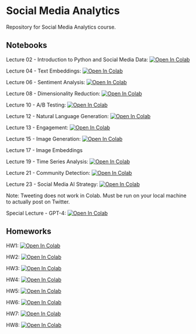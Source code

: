 # Social Media Analytics
Repository for Social Media Analytics course.

## Notebooks
Lecture 02 - Introduction to Python and Social Media Data: [![Open In Colab](https://colab.research.google.com/assets/colab-badge.svg)](https://colab.research.google.com/github/zlisto/social_media_analytics/blob/main/Lecture02_BasicSocialMediaDataAnalysis.ipynb)

Lecture 04 - Text Embeddings: [![Open In Colab](https://colab.research.google.com/assets/colab-badge.svg)](https://colab.research.google.com/github/zlisto/social_media_analytics/blob/main/Lecture04_TextEmbeddings.ipynb)

Lecture 06 - Sentiment Analysis: [![Open In Colab](https://colab.research.google.com/assets/colab-badge.svg)](https://colab.research.google.com/github/zlisto/social_media_analytics/blob/main/Lecture06_SentimentAnalysis.ipynb)

Lecture 08 - Dimensionality Reduction: [![Open In Colab](https://colab.research.google.com/assets/colab-badge.svg)](https://colab.research.google.com/github/zlisto/social_media_analytics/blob/main/Lecture08_LowDimensionalEmbedding.ipynb)

Lecture 10 - A/B Testing: [![Open In Colab](https://colab.research.google.com/assets/colab-badge.svg)](https://colab.research.google.com/github/zlisto/social_media_analytics/blob/main/Lecture10_ABTesting.ipynb)

Lecture 12 - Natural Language Generation: [![Open In Colab](https://colab.research.google.com/assets/colab-badge.svg)](https://colab.research.google.com/github/zlisto/social_media_analytics/blob/main/Lecture12_NaturalLanguageGeneration.ipynb)


Lecture 13 - Engagement: [![Open In Colab](https://colab.research.google.com/assets/colab-badge.svg)](https://colab.research.google.com/github/zlisto/social_media_analytics/blob/main/Lecture13_Engagement.ipynb)



Lecture 15 - Image Generation: [![Open In Colab](https://colab.research.google.com/assets/colab-badge.svg)](https://colab.research.google.com/github/zlisto/social_media_analytics/blob/main/Lecture21_DALLE_generation.ipynb)

Lecture 17 - Image Embeddings

Lecture 19 - Time Series Analysis: [![Open In Colab](https://colab.research.google.com/assets/colab-badge.svg)](https://colab.research.google.com/github/zlisto/social_media_analytics/blob/main/Lecture08_TimeSeriesAnalysis.ipynb)

Lecture 21 - Community Detection: [![Open In Colab](https://colab.research.google.com/assets/colab-badge.svg)](https://colab.research.google.com/github/zlisto/social_media_analytics/blob/main/Lecture12_CommunityDetection.ipynb)

Lecture 23 - Social Media AI Strategy: [![Open In Colab](https://colab.research.google.com/assets/colab-badge.svg)](https://colab.research.google.com/github/zlisto/social_media_analytics/blob/main/Lecture23_TwitterBot.ipynb)

Note: Tweeting does not work in Colab.  Must be run on your local machine to actually post on Twitter.

Special Lecture - GPT-4: [![Open In Colab](https://colab.research.google.com/assets/colab-badge.svg)](https://colab.research.google.com/github/zlisto/social_media_analytics/blob/main/GPT_4.ipynb)


## Homeworks
HW1: [![Open In Colab](https://colab.research.google.com/assets/colab-badge.svg)](https://colab.research.google.com/github/zlisto/social_media_analytics/blob/main/HW1.ipynb)

HW2: [![Open In Colab](https://colab.research.google.com/assets/colab-badge.svg)](https://colab.research.google.com/github/zlisto/social_media_analytics/blob/main/HW2.ipynb)

HW3: [![Open In Colab](https://colab.research.google.com/assets/colab-badge.svg)](https://colab.research.google.com/github/zlisto/social_media_analytics/blob/main/HW3.ipynb)

HW4: [![Open In Colab](https://colab.research.google.com/assets/colab-badge.svg)](https://colab.research.google.com/github/zlisto/social_media_analytics/blob/main/HW4_LDE.ipynb)

HW5: [![Open In Colab](https://colab.research.google.com/assets/colab-badge.svg)](https://colab.research.google.com/github/zlisto/social_media_analytics/blob/main/HW5_ABTesting.ipynb)

HW6: [![Open In Colab](https://colab.research.google.com/assets/colab-badge.svg)](https://colab.research.google.com/github/zlisto/social_media_analytics/blob/main/HW6_textgeneration.ipynb)

HW7: [![Open In Colab](https://colab.research.google.com/assets/colab-badge.svg)](https://colab.research.google.com/github/zlisto/social_media_analytics/blob/main/HW7_image_generation.ipynb)

HW8: [![Open In Colab](https://colab.research.google.com/assets/colab-badge.svg)](https://colab.research.google.com/github/zlisto/social_media_analytics/blob/main/HW8_image_analysis.ipynb)


















